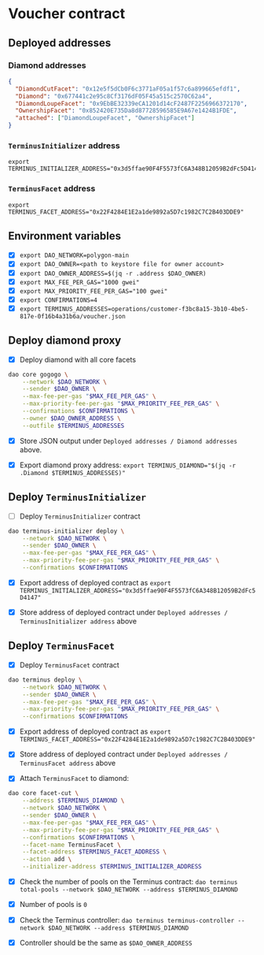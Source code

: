 # Voucher contract

## Deployed addresses

### Diamond addresses

```json
{
  "DiamondCutFacet": "0x12e5f5dCb0F6c3771aF05a1f57c6a899665efdf1",
  "Diamond": "0x677441c2e95c8Cf3176dF05F45a515c2570C62a4",
  "DiamondLoupeFacet": "0x9EbBE32339eCA1201d14cF2487F2256966372170",
  "OwnershipFacet": "0x852420E735Da8d87728596585E9A67e1424B1FDE",
  "attached": ["DiamondLoupeFacet", "OwnershipFacet"]
}
```

### `TerminusInitializer` address

```
export TERMINUS_INITIALIZER_ADDRESS="0x3d5ffae90F4F5573fC6A348B12059B2dFc5D4147"
```

### `TerminusFacet` address

```
export TERMINUS_FACET_ADDRESS="0x22F4284E1E2a1de9892a5D7c1982C7C2B403DDE9"
```

## Environment variables

- [x] `export DAO_NETWORK=polygon-main`
- [x] `export DAO_OWNER=<path to keystore file for owner account>`
- [x] `export DAO_OWNER_ADDRESS=$(jq -r .address $DAO_OWNER)`
- [x] `export MAX_FEE_PER_GAS="1000 gwei"`
- [x] `export MAX_PRIORITY_FEE_PER_GAS="100 gwei"`
- [x] `export CONFIRMATIONS=4`
- [x] `export TERMINUS_ADDRESSES=operations/customer-f3bc8a15-3b10-4be5-817e-0f16b4a31b6a/voucher.json`

## Deploy diamond proxy

- [x] Deploy diamond with all core facets

```bash
dao core gogogo \
    --network $DAO_NETWORK \
    --sender $DAO_OWNER \
    --max-fee-per-gas "$MAX_FEE_PER_GAS" \
    --max-priority-fee-per-gas "$MAX_PRIORITY_FEE_PER_GAS" \
    --confirmations $CONFIRMATIONS \
    --owner $DAO_OWNER_ADDRESS \
    --outfile $TERMINUS_ADDRESSES
```

- [x] Store JSON output under `Deployed addresses / Diamond addresses` above.

- [x] Export diamond proxy address: `export TERMINUS_DIAMOND="$(jq -r .Diamond $TERMINUS_ADDRESSES)"`

## Deploy `TerminusInitializer`

- [ ] Deploy `TerminusInitializer` contract

```bash
dao terminus-initializer deploy \
    --network $DAO_NETWORK \
    --sender $DAO_OWNER \
    --max-fee-per-gas "$MAX_FEE_PER_GAS" \
    --max-priority-fee-per-gas "$MAX_PRIORITY_FEE_PER_GAS" \
    --confirmations $CONFIRMATIONS
```

- [x] Export address of deployed contract as `export TERMINUS_INITIALIZER_ADDRESS="0x3d5ffae90F4F5573fC6A348B12059B2dFc5D4147"`

- [x] Store address of deployed contract under `Deployed addresses / TerminusInitializer address` above

## Deploy `TerminusFacet`

- [x] Deploy `TerminusFacet` contract

```bash
dao terminus deploy \
    --network $DAO_NETWORK \
    --sender $DAO_OWNER \
    --max-fee-per-gas "$MAX_FEE_PER_GAS" \
    --max-priority-fee-per-gas "$MAX_PRIORITY_FEE_PER_GAS" \
    --confirmations $CONFIRMATIONS
```

- [x] Export address of deployed contract as `export TERMINUS_FACET_ADDRESS="0x22F4284E1E2a1de9892a5D7c1982C7C2B403DDE9"`

- [x] Store address of deployed contract under `Deployed addresses / TerminusFacet address` above

- [x] Attach `TerminusFacet` to diamond:

```bash
dao core facet-cut \
    --address $TERMINUS_DIAMOND \
    --network $DAO_NETWORK \
    --sender $DAO_OWNER \
    --max-fee-per-gas "$MAX_FEE_PER_GAS" \
    --max-priority-fee-per-gas "$MAX_PRIORITY_FEE_PER_GAS" \
    --confirmations $CONFIRMATIONS \
    --facet-name TerminusFacet \
    --facet-address $TERMINUS_FACET_ADDRESS \
    --action add \
    --initializer-address $TERMINUS_INITIALIZER_ADDRESS
```

- [x] Check the number of pools on the Terminus contract: `dao terminus total-pools --network $DAO_NETWORK --address $TERMINUS_DIAMOND`

- [x] Number of pools is `0`

- [x] Check the Terminus controller: `dao terminus terminus-controller --network $DAO_NETWORK --address $TERMINUS_DIAMOND`

- [x] Controller should be the same as `$DAO_OWNER_ADDRESS`
